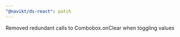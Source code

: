 ```yaml
---
"@navikt/ds-react": patch
---
```


Removed redundant calls to Combobox.onClear when toggling values
